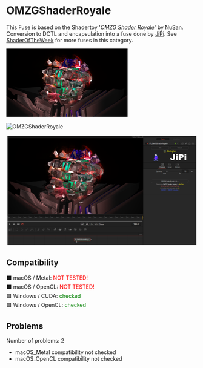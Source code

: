 # OMZGShaderRoyale

This Fuse is based on the Shadertoy '_[OMZG Shader Royale](https://www.shadertoy.com/view/stXyWN)_' by [NuSan](https://www.shadertoy.com/user/NuSan). Conversion to DCTL and encapsulation into a fuse done by [JiPi](../../Site/Profiles/JiPi.md). See [ShaderOfTheWeek](README.md) for more fuses in this category.

[![OMZGShaderRoyale Thumbnail](OMZGShaderRoyale.png)](https://www.shadertoy.com/view/stXyWN "View on Shadertoy.com")



<!-- +++ DO NOT REMOVE THIS COMMENT +++ DO NOT ADD OR EDIT ANY TEXT BEFORE THIS LINE +++ IT WOULD BE A REALLY BAD IDEA +++ -->

![OMZGShaderRoyale](https://user-images.githubusercontent.com/78935215/159676611-7ac0d809-024f-4808-abee-eef1bf7b02f7.gif)

[![Thumbnail](OMZGShaderRoyale_screenshot.png)](https://www.shadertoy.com/view/stXyWN "View on Shadertoy.com")

<!-- +++ DO NOT REMOVE THIS COMMENT +++ DO NOT EDIT ANY TEXT THAT COMES AFTER THIS LINE +++ TRUST ME: JUST DON'T DO IT +++ -->

## Compatibility

⬛ macOS / Metal: <span style="color:red; ">NOT TESTED!</span><br />
⬛ macOS / OpenCL: <span style="color:red; ">NOT TESTED!</span><br />
🟩 Windows / CUDA: <span style="color:green; ">checked</span><br />
🟩 Windows / OpenCL: <span style="color:green; ">checked</span><br />


## Problems

Number of problems: 2

- macOS_Metal compatibility not checked
- macOS_OpenCL compatibility not checked



